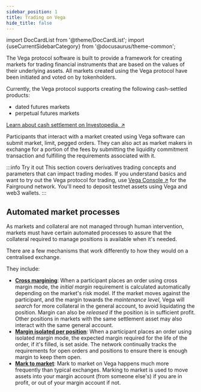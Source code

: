 ```yaml
---
sidebar_position: 1
title: Trading on Vega
hide_title: false
---
```

import DocCardList from '@theme/DocCardList';
import {useCurrentSidebarCategory} from '@docusaurus/theme-common';

The Vega protocol software is built to provide a framework for creating markets for trading financial instruments that are based on the values of their underlying assets. All markets created using the Vega protocol have been initiated and voted on by tokenholders.

Currently, the Vega protocol supports creating the following cash-settled products:
* dated futures markets
* perpetual futures markets

[Learn about cash settlement on Investopedia. ↗](https://www.investopedia.com/terms/c/cashsettlement.asp)

Participants that interact with a market created using Vega software can submit market, limit, pegged orders. They can also act as market makers in exchange for a portion of the fees by submitting the liquidity commitment transaction and fulfilling the requirements associated with it.

:::info Try it out
This section covers derivatives trading concepts and parameters that can impact trading modes. If you understand basics and want to try out the Vega protocol for trading, use [Vega Console ↗](https://console.fairground.wtf) for the Fairground network. You'll need to deposit testnet assets using Vega and web3 wallets.
:::

## Automated market processes
As markets and collateral are not managed through human intervention, markets must have certain automated processes to assure that the collateral required to manage positions is available when it's needed.

There are a few mechanisms that work differently to how they would on a centralised exchange. 

They include:
- [**Cross margining**](./margin.md#cross-margining): When a participant places an order using cross margin mode, the *initial margin* requirement is calculated automatically depending on the market's risk model. If the market moves against the participant, and the margin towards the *maintenance level*, Vega will *search* for more collateral in the general account, to avoid liquidating the position. Margin can also be *released* if the position is in sufficient profit. Other positions in markets with the same settlement asset may also interact with the same general account. 
- [**Margin isolated per position**](./margin.md#isolated-margin): When a participant places an order using isolated margin mode, the expected margin required for the life of the order, if it's filled, is set aside. The network continually tracks the requirements for open orders and positions to ensure there is enough margin to keep them open.
- [**Mark to market**](./margin.md#mark-to-market): Mark to market on Vega happens much more frequently than typical exchanges. Marking to market is used to move assets into your margin account (from someone else's) if you are in profit, or out of your margin account if not.


<DocCardList items={useCurrentSidebarCategory().items}/>